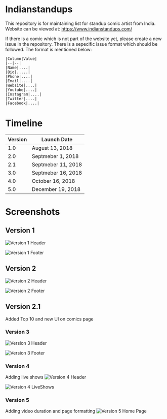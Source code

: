 # Indianstandups
This repository is for maintaining list for standup comic artist from India.
Website can be viewed at: https://www.indianstandups.com/

If there is a comic which is not part of the website yet, please create a new issue in the repository.
There is a sepecific issue format which should be followed. The format is mentioned below:

```
|Column|Value|
|--|--|
|Name|....|
|Bio|.....|
|Phone|....|
|Email|....|
|Website|....|
|Youtube|....|
|Instagram|....|
|Twitter|....|
|Facebook|....|
```


# Timeline
|Version|Launch Date|
|---|---|
|1.0|August 13, 2018|
|2.0|Septmeber 1, 2018|
|2.1|Septmeber 11, 2018|
|3.0|Septmeber 16, 2018|
|4.0|October 16, 2018|
|5.0|December 19, 2018|



# Screenshots

## Version 1

![Version 1 Header](https://user-images.githubusercontent.com/2936128/44310004-39388b00-a39d-11e8-9adc-c328da0ff7ad.png)

![Version 1 Footer](https://user-images.githubusercontent.com/2936128/44309947-75b7b700-a39c-11e8-973a-15e2e93e0514.png)


## Version 2

![Version 2 Header](https://user-images.githubusercontent.com/2936128/44955977-736c5700-ae8a-11e8-9dea-3cfcdda61118.png)

![Version 2 Footer](https://user-images.githubusercontent.com/2936128/44955980-7a936500-ae8a-11e8-9c5b-9bdc584b24c0.png)



## Version 2.1

Added Top 10 and new UI on comics page


### Version 3
![Version 3 Header](https://user-images.githubusercontent.com/2936128/45599162-d692d900-b9b4-11e8-849a-e9da649c13a5.png)

![Version 3 Footer](https://user-images.githubusercontent.com/2936128/45599166-ddb9e700-b9b4-11e8-9fbd-13e63be183e3.png)


### Version 4
Adding live shows
![Version 4 Header](https://user-images.githubusercontent.com/2936128/47107805-23114480-d1ff-11e8-9929-f72a6a2a5460.png)

![Version 4 LiveShows](https://user-images.githubusercontent.com/2936128/47107806-23114480-d1ff-11e8-8d61-d534db95013f.png)


### Version 5
Adding video duration and page formatting
![Version 5 Home Page](https://user-images.githubusercontent.com/2936128/50248465-2b296400-03a9-11e9-913e-4b87ec1b9e05.png)


